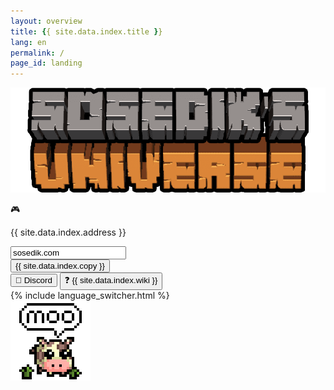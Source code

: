 ```yaml
---
layout: overview
title: {{ site.data.index.title }}
lang: en
permalink: /
page_id: landing
---
```


<div class="server">
    <img src="/assets/server_logo.png" draggable="false" alt="Server Logo" class="server-logo">
    <div class="server-background center-column">
        <div class="ip center-column">
            <p class="ip-text">🎮</p>
            <p class="ip-text mc mc-gray">{{ site.data.index.address }}</p>
            <form class="ip-input"><input class="mc mc-white" type="text" id="server-ip" name="server-ip" value="sosedik.com"></form>
            <button id="ip-button" class="menu-button mc mc-white" onclick="copyIp();"><span id="ip-title" class="ip-title">{{ site.data.index.copy }}</span></button>
        </div>
        <div class="mc-buttons">
            <button id="discord-button" class="menu-button mc mc-white" onclick="window.open('{{ site.discord_invite }}', '_blank');">👾 Discord</button>
            <button id="wiki-button" class="menu-button mc mc-white" onclick="location.href='./wiki'" type="button">❓ {{ site.data.index.wiki }}</button>
        </div>
        {% include language_switcher.html %}
    </div>
    <img src="/assets/moople_logo.svg" draggable="false" alt="Moople Logo" class="moople-logo">
</div>
